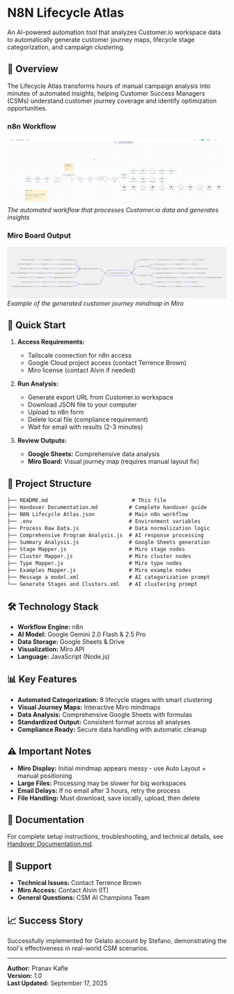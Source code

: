 # N8N Lifecycle Atlas

An AI-powered automation tool that analyzes Customer.io workspace data to automatically generate customer journey maps, lifecycle stage categorization, and campaign clustering.

## 🎯 Overview

The Lifecycle Atlas transforms hours of manual campaign analysis into minutes of automated insights, helping Customer Success Managers (CSMs) understand customer journey coverage and identify optimization opportunities.

### n8n Workflow
![n8n Workflow](n8n.png)
*The automated workflow that processes Customer.io data and generates insights*

### Miro Board Output
![Miro Board](Miro.png)
*Example of the generated customer journey mindmap in Miro*

## 🚀 Quick Start

1. **Access Requirements:**
   - Tailscale connection for n8n access
   - Google Cloud project access (contact Terrence Brown)
   - Miro license (contact Alvin if needed)

2. **Run Analysis:**
   - Generate export URL from Customer.io workspace
   - Download JSON file to your computer
   - Upload to n8n form
   - Delete local file (compliance requirement)
   - Wait for email with results (2-3 minutes)

3. **Review Outputs:**
   - **Google Sheets:** Comprehensive data analysis
   - **Miro Board:** Visual journey map (requires manual layout fix)

## 📁 Project Structure

```
├── README.md                           # This file
├── Handover Documentation.md          # Complete handover guide
├── N8N Lifecycle Atlas.json           # Main n8n workflow
├── .env                               # Environment variables
├── Process Raw Data.js                # Data normalization logic
├── Comprehensive Program Analysis.js  # AI response processing
├── Summary Analysis.js                # Google Sheets generation
├── Stage Mapper.js                    # Miro stage nodes
├── Cluster Mapper.js                  # Miro cluster nodes
├── Type Mapper.js                     # Miro type nodes
├── Examples Mapper.js                 # Miro example nodes
├── Message a model.xml                # AI categorization prompt
└── Generate Stages and Clusters.xml   # AI clustering prompt
```

## 🛠 Technology Stack

- **Workflow Engine:** n8n
- **AI Model:** Google Gemini 2.0 Flash & 2.5 Pro
- **Data Storage:** Google Sheets & Drive
- **Visualization:** Miro API
- **Language:** JavaScript (Node.js)

## 📊 Key Features

- **Automated Categorization:** 8 lifecycle stages with smart clustering
- **Visual Journey Maps:** Interactive Miro mindmaps
- **Data Analysis:** Comprehensive Google Sheets with formulas
- **Standardized Output:** Consistent format across all analyses
- **Compliance Ready:** Secure data handling with automatic cleanup

## ⚠️ Important Notes

- **Miro Display:** Initial mindmap appears messy - use Auto Layout + manual positioning
- **Large Files:** Processing may be slower for big workspaces
- **Email Delays:** If no email after 3 hours, retry the process
- **File Handling:** Must download, save locally, upload, then delete

## 📖 Documentation

For complete setup instructions, troubleshooting, and technical details, see [Handover Documentation.md](Handover%20Documentation.md).

## 👥 Support

- **Technical Issues:** Contact Terrence Brown
- **Miro Access:** Contact Alvin (IT)
- **General Questions:** CSM AI Champions Team

## 📈 Success Story

Successfully implemented for Gelato account by Stefano, demonstrating the tool's effectiveness in real-world CSM scenarios.

---

**Author:** Pranav Kafle  
**Version:** 1.0  
**Last Updated:** September 17, 2025
